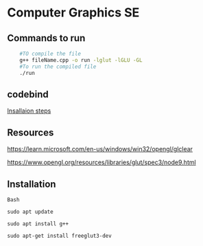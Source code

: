 # Computer Graphics SE

## Commands to run

```bash
    #TO compile the file
    g++ fileName.cpp -o run -lglut -lGLU -GL
    #To run the compiled file
    ./run
```

## codebind

[Insallaion steps](https://www.codebind.com/linux-tutorials/how-to-install-opengl-on-ubuntu-20-04-linux/)

## Resources

https://learn.microsoft.com/en-us/windows/win32/opengl/glclear

https://www.opengl.org/resources/libraries/glut/spec3/node9.html

## Installation

```
Bash

sudo apt update

sudo apt install g++

sudo apt-get install freeglut3-dev
```

